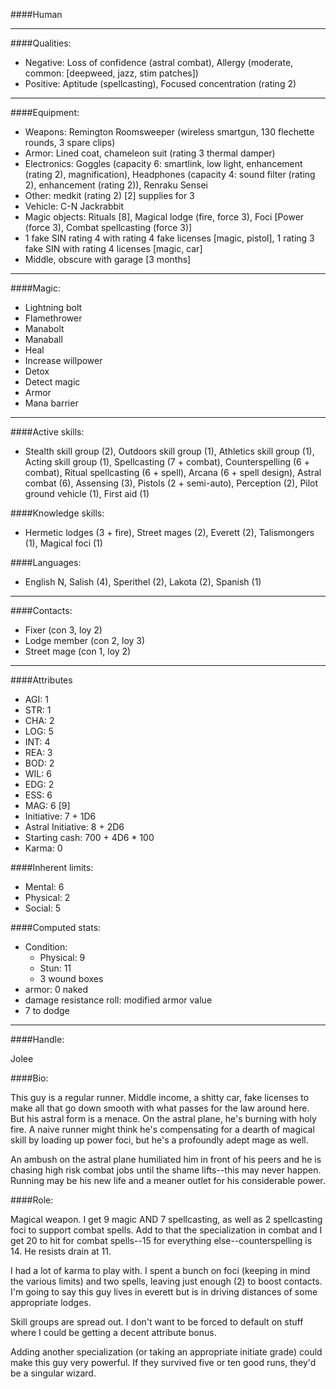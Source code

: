 ####Human
____
####Qualities:

- Negative: Loss of confidence (astral combat), Allergy (moderate, common: [deepweed, jazz, stim patches])
- Positive: Aptitude (spellcasting), Focused concentration (rating 2)

____
####Equipment:

- Weapons: Remington Roomsweeper (wireless smartgun, 130 flechette rounds, 3 spare clips)
- Armor: Lined coat, chameleon suit (rating 3 thermal damper)
- Electronics: Goggles (capacity 6: smartlink, low light, enhancement (rating 2), magnification), Headphones (capacity 4: sound filter (rating 2), enhancement (rating 2)), Renraku Sensei
- Other: medkit (rating 2) [2] supplies for 3
- Vehicle: C-N Jackrabbit
- Magic objects: Rituals [8], Magical lodge (fire, force 3), Foci [Power (force 3), Combat spellcasting (force 3)]
- 1 fake SIN rating 4 with rating 4 fake licenses [magic, pistol], 1 rating 3 fake SIN with rating 4 licenses [magic, car]
- Middle, obscure with garage [3 months]

____
####Magic:

- Lightning bolt
- Flamethrower
- Manabolt
- Manaball
- Heal
- Increase willpower
- Detox
- Detect magic
- Armor
- Mana barrier

____
####Active skills:

- Stealth skill group (2), Outdoors skill group (1), Athletics skill group (1), Acting skill group (1), Spellcasting (7 + combat), Counterspelling (6 + combat), Ritual spellcasting (6 + spell), Arcana (6 + spell design), Astral combat (6), Assensing (3), Pistols (2 + semi-auto), Perception (2), Pilot ground vehicle (1), First aid (1)

####Knowledge skills:

- Hermetic lodges (3 + fire), Street mages (2), Everett (2), Talismongers (1), Magical foci (1)

####Languages:

- English N, Salish (4), Sperithel (2), Lakota (2), Spanish (1)

____
####Contacts:

- Fixer (con 3, loy 2)
- Lodge member (con 2, loy 3)
- Street mage (con 1, loy 2)

____
####Attributes

- AGI: 1
- STR: 1
- CHA: 2
- LOG: 5
- INT: 4
- REA: 3
- BOD: 2
- WIL: 6
- EDG: 2
- ESS: 6
- MAG: 6 [9]
- Initiative: 7 + 1D6
- Astral Initiative: 8 + 2D6
- Starting cash: 700 + 4D6 * 100
- Karma: 0

####Inherent limits:

- Mental: 6
- Physical: 2
- Social: 5

####Computed stats:

- Condition:
	- Physical: 9
	- Stun: 11
	- 3 wound boxes
- armor: 0 naked
- damage resistance roll: modified armor value
- 7 to dodge

____
####Handle:

Jolee

####Bio:

This guy is a regular runner. Middle income, a shitty car, fake licenses to make all that go down smooth with what passes for the law around here. But his astral form is a menace. On the astral plane, he's burning with holy fire. A naive runner might think he's compensating for a dearth of magical skill by loading up power foci, but he's a profoundly adept mage as well. 

An ambush on the astral plane humiliated him in front of his peers and he is chasing high risk combat jobs until the shame lifts--this may never happen. Running may be his new life and a meaner outlet for his considerable power.

####Role:

Magical weapon. I get 9 magic AND 7 spellcasting, as well as 2 spellcasting foci to support combat spells. Add to that the specialization in combat and I get 20 to hit for combat spells--15 for everything else--counterspelling is 14. He resists drain at 11.

I had a lot of karma to play with. I spent a bunch on foci (keeping in mind the various limits) and two spells, leaving just enough (2) to boost contacts. I'm going to say this guy lives in everett but is in driving distances of some appropriate lodges. 

Skill groups are spread out. I don't want to be forced to default on stuff where I could be getting a decent attribute bonus. 

Adding another specialization (or taking an appropriate initiate grade) could make this guy very powerful. If they survived five or ten good runs, they'd be a singular wizard.




